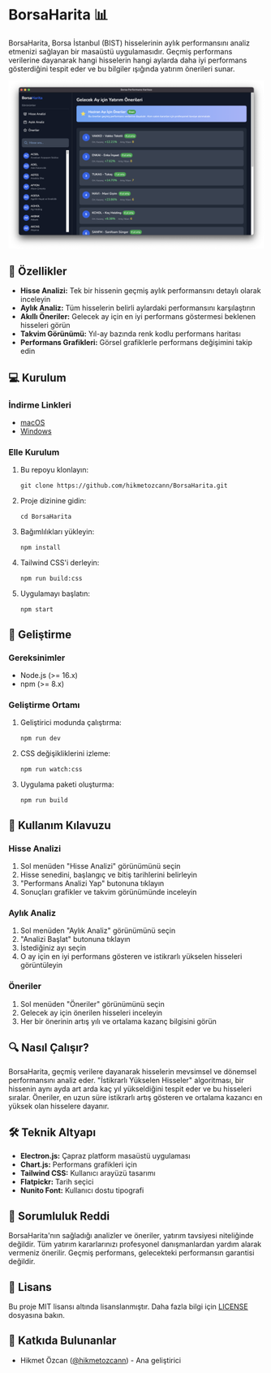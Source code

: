 # BorsaHarita 📊

BorsaHarita, Borsa İstanbul (BIST) hisselerinin aylık performansını analiz etmenizi sağlayan bir masaüstü uygulamasıdır. Geçmiş performans verilerine dayanarak hangi hisselerin hangi aylarda daha iyi performans gösterdiğini tespit eder ve bu bilgiler ışığında yatırım önerileri sunar.

![BorsaHarita Screenshot](screenshots/main.png)

## 🚀 Özellikler

- **Hisse Analizi:** Tek bir hissenin geçmiş aylık performansını detaylı olarak inceleyin
- **Aylık Analiz:** Tüm hisselerin belirli aylardaki performansını karşılaştırın
- **Akıllı Öneriler:** Gelecek ay için en iyi performans göstermesi beklenen hisseleri görün
- **Takvim Görünümü:** Yıl-ay bazında renk kodlu performans haritası
- **Performans Grafikleri:** Görsel grafiklerle performans değişimini takip edin

## 💻 Kurulum

### İndirme Linkleri

- [macOS](https://github.com/hikmetozcann/BorsaHarita/blob/main/release/borsa-analiz-app-1.0.0-arm64.dmg)
- [Windows](https://github.com/hikmetozcann/BorsaHarita/blob/main/release/borsa-analiz-app-Setup-1.0.0.exe)

### Elle Kurulum

1. Bu repoyu klonlayın:
   ```
   git clone https://github.com/hikmetozcann/BorsaHarita.git
   ```
2. Proje dizinine gidin:
   ```
   cd BorsaHarita
   ```
3. Bağımlılıkları yükleyin:
   ```
   npm install
   ```
4. Tailwind CSS'i derleyin:
   ```
   npm run build:css
   ```
5. Uygulamayı başlatın:
   ```
   npm start
   ```

## 🧰 Geliştirme

### Gereksinimler

- Node.js (>= 16.x)
- npm (>= 8.x)

### Geliştirme Ortamı

1. Geliştirici modunda çalıştırma:
   ```
   npm run dev
   ```

2. CSS değişikliklerini izleme:
   ```
   npm run watch:css
   ```

3. Uygulama paketi oluşturma:
   ```
   npm run build
   ```

## 📱 Kullanım Kılavuzu

### Hisse Analizi

1. Sol menüden "Hisse Analizi" görünümünü seçin
2. Hisse senedini, başlangıç ve bitiş tarihlerini belirleyin
3. "Performans Analizi Yap" butonuna tıklayın
4. Sonuçları grafikler ve takvim görünümünde inceleyin

### Aylık Analiz

1. Sol menüden "Aylık Analiz" görünümünü seçin
2. "Analizi Başlat" butonuna tıklayın
3. İstediğiniz ayı seçin
4. O ay için en iyi performans gösteren ve istikrarlı yükselen hisseleri görüntüleyin

### Öneriler

1. Sol menüden "Öneriler" görünümünü seçin
2. Gelecek ay için önerilen hisseleri inceleyin
3. Her bir önerinin artış yılı ve ortalama kazanç bilgisini görün

## 🔍 Nasıl Çalışır?

BorsaHarita, geçmiş verilere dayanarak hisselerin mevsimsel ve dönemsel performansını analiz eder. "İstikrarlı Yükselen Hisseler" algoritması, bir hissenin aynı ayda art arda kaç yıl yükseldiğini tespit eder ve bu hisseleri sıralar. Öneriler, en uzun süre istikrarlı artış gösteren ve ortalama kazancı en yüksek olan hisselere dayanır.

## 🛠️ Teknik Altyapı

- **Electron.js:** Çapraz platform masaüstü uygulaması
- **Chart.js:** Performans grafikleri için
- **Tailwind CSS:** Kullanıcı arayüzü tasarımı
- **Flatpickr:** Tarih seçici
- **Nunito Font:** Kullanıcı dostu tipografi

## 🚨 Sorumluluk Reddi

BorsaHarita'nın sağladığı analizler ve öneriler, yatırım tavsiyesi niteliğinde değildir. Tüm yatırım kararlarınızı profesyonel danışmanlardan yardım alarak vermeniz önerilir. Geçmiş performans, gelecekteki performansın garantisi değildir.

## 📝 Lisans

Bu proje MIT lisansı altında lisanslanmıştır. Daha fazla bilgi için [LICENSE](LICENSE) dosyasına bakın.

## 🙏 Katkıda Bulunanlar

- Hikmet Özcan ([@hikmetozcann](https://github.com/hikmetozcann)) - Ana geliştirici